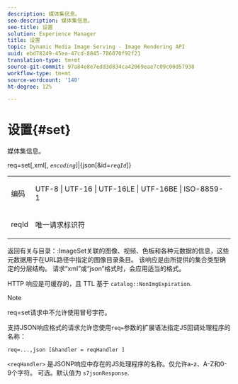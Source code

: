 ```yaml
---
description: 媒体集信息。
seo-description: 媒体集信息。
seo-title: 设置
solution: Experience Manager
title: 设置
topic: Dynamic Media Image Serving - Image Rendering API
uuid: ebd78249-45ea-47cd-8845-786070f92f21
translation-type: tm+mt
source-git-commit: 97a84e8e7edd3d834ca42069eae7c09c00d57938
workflow-type: tm+mt
source-wordcount: '140'
ht-degree: 12%

---
```



# 设置{#set}

媒体集信息。

req=set[,xml[, *`encoding`*]|{json[&amp;id=*`reqId`*]}

<table id="simpletable_02C955F4EBAD4251A728F0FC68F432B5"> 
 <tr class="strow"> 
  <td class="stentry"> <p><span class="varname"> 编码</span> </p> </td> 
  <td class="stentry"> <p><span class="codeph"> UTF-8 | UTF-16 | UTF-16LE | UTF-16BE | ISO-8859-1</span> </p></td> 
 </tr> 
 <tr class="strow"> 
  <td class="stentry"> <p><span class="varname"> reqId</span> </p></td> 
  <td class="stentry"> <p>唯一请求标识符 </p></td> 
 </tr> 
</table>

返回有关与目录：:ImageSet关联的图像、视频、色板和各种元数据的信息，这些元数据用于在URL路径中指定的图像目录条目。 该响应是由所提供的集合类型确定的分层结构。 请求“xml”或“json”格式时，会应用适当的格式。

HTTP 响应是可缓存的，且 TTL 基于 `catalog::NonImgExpiration`.

>[!NOTE]
>
>req=set请求中不允许使用冒号字符。

支持JSON响应格式的请求允许您使用`req=`参数的扩展语法指定JS回调处理程序的名称：

`req=...,json [&handler = reqHandler ]`

`<reqHandler>` 是JSONP响应中存在的JS处理程序的名称。仅允许a-z、A-Z和0-9个字符。 可选。默认值为 `s7jsonResponse`.
